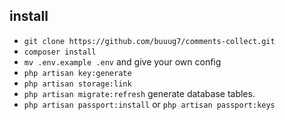 ## install

+ `git clone https://github.com/buuug7/comments-collect.git`
+ `composer install`
+ `mv .env.example .env` and give your own config
+ `php artisan key:generate`
+ `php artisan storage:link`
+ `php artisan migrate:refresh` generate database tables.
+ `php artisan passport:install` or `php artisan passport:keys`